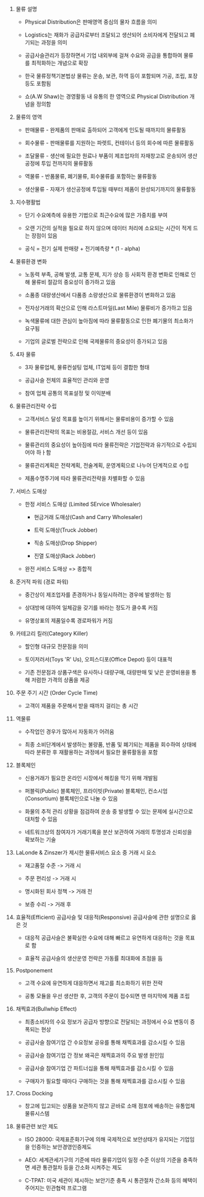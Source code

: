 1. 물류 설명

    - Physical Distribution은 판매영역 중심의 물자 흐름을 의미

    - Logistics는 재화가 공급자로부터 조달되고 생산되어 소비자에게 전달되고 폐기되는 과정을 의미

    - 공급사슬관리가 등장하면서 기업 내외부에 걸쳐 수요와 공급을 통합하여 물류를 최적화하는 개념으로 확장

    - 한국 물류정책기본법상 물류는 운송, 보관, 하역 등이 포함되며 가공, 조립, 포장 등도 포함됨

    - 쇼(A.W Shaw)는 경영활동 내 유통의 한 영역으로 Physical Distribution 개념을 정의함


2. 물류의 영역

    - 판매물류 - 완제품의 판매로 출하되어 고객에게 인도될 때까지의 물류활동

    - 회수물류 - 판매물류를 지원하는 파렛트, 컨테이너 등의 회수에 따른 물류활동

    - 조달물류 - 생산에 필요한 원료나 부품이 제조업자의 자재창고로 운송되어 생산공정에 투입 전까지의 물류활동

    - 역물류 - 반품물류, 폐기물류, 회수물류를 포함하는 물류활동

    - 생산물류 - 자재가 생산공정에 투입될 때부터 제품이 완성되기까지의 물류활동

3. 지수평활법

    - 단기 수요예측에 유용한 기법으로 최근수요에 많은 가중치를 부여

    - 오랜 기간의 실적을 필요로 하지 않으며 데이터 처리에 소요되는 시간이 적게 드는 장점이 있음

    - 공식 = 전기 실제 판매량 + 전기예측량 * (1 - alpha)


4. 물류환경 변화

    - 노동력 부족, 공해 발생, 교통 문제, 지가 상승 등 사회적 환경 변화로 인해로 인해 물류비 절감의 중요성이 증가하고 있음

    - 소품종 대량생산에서 다품종 소량생산으로 물류환경이 변화하고 있음

    - 전자상거래의 확산으로 인해 라스트마일(Last Mile) 물류비가 증가하고 있음

    - 녹색물류에 대한 관심이 높아짐에 따라 물류활동으로 인한 폐기물의 최소화가 요구됨

    - 기업의 글로벌 전략으로 인해 국제물류의 중요성이 증가되고 있음

5. 4자 물류
    
    - 3자 물류업체, 물류컨설팅 업체, IT업체 등이 결합한 형태
    
    - 공급사슬 전체의 효율적인 관리와 운영

    - 참여 업체 공통의 목표설정 및 이익분배

6. 물류관리전략 수립 

    - 고객서비스 달성 목표를 높이기 위해서는 물류비용이 증가할 수 있음

    - 물류관리전략의 목표는 비용절감, 서비스 개선 등이 있음

    - 물류관리의 중요성이 높아짐에 따라 물류전략은 기업전략과 유기적으로 수립되어야 하ㅏ함

    - 물류관리계획은 전략계획, 전술계획, 운영계획으로 나누어 단계적으로 수립

    - 제품수명주기에 따라 물류관리전략을 차별화할 수 있음

7. 서비스 도매상

    - 한정 서비스 도매상 (Limited SErvice Wholesaler)

        - 현금거래 도매상(Cash and Carry Wholesaler)

        - 트럭 도매상(Truck Jobber)

        - 직송 도매상(Drop Shipper)

        - 진열 도매상(Rack Jobber)

    - 완전 서비스 도매상 => 종합적 

8. 준거적 파워 (경로 파워)

    - 중간상이 제조업자를 존경하거나 동일시하려는 경우에 발생하는 힘

    - 상대방에 대하여 일체감을 갖기를 바라는 정도가 클수록 커짐

    - 유명상표의 제품일수록 경로파워가 커짐


9. 카테고리 킬러(Category Killer)

    - 할인형 대규모 전문점을 의미

    - 토이저러서(Toys 'R' Us), 오피스디포(Office Depot) 등이 대표적

    - 기존 전문점과 상품구색은 유사하나 대량구매, 대량판매 및 낮은 운영비용을 통해 저렴한 가격의 상품을 제공

10. 주문 주기 시간 (Order Cycle Time)

    - 고객이 제품을 주문해서 받을 때까지 걸리는 총 시간

11. 역물류

    - 수작업인 경우가 많아서 자동화가 어려움

    - 최종 소비단계에서 발생하는 불량품, 반품 및 폐기되는 제품을 회수하여 상태에 따라 분류한 후 재활용하는 과정에서 필요한 물류활동을 포함


12. 블록체인

    - 신용거래가 필요한 온라인 시장에서 해킹을 막기 위해 개발됨

    - 퍼블릭(Public) 블록체인, 프라이빗(Private) 블록체인, 컨소시엄(Consortium) 블록체인으로 나눌 수 있음

    - 화물의 추적 관리 상황을 점검하여 운송 중 발생할 수 있는 문제에 실시간으로 대처할 수 있음

    - 네트워크상의 참여자가 거래기록을 분산 보관하여 거래의 투명성과 신뢰성을 확보하는 기술
    
13. LaLonde & Zinszer가 제시한 물류서비스 요소 중 거래 시 요소

    - 재고품절 수준 -> 거래 시

    - 주문 편리성 -> 거래 시  

    - 명시화된 회사 정책 -> 거래 전 
    
    - 보증 수리 -> 거래 후 

14. 효율적(Efficient) 공급사슬 및 대응적(Responsive) 공급사슬에 관한 설명으로 옳은 것

    - 대응적 공급사슬은 불확실한 수요에 대해 빠르고 유연하게 대응하는 것을 목표로 함

    - 효율적 공급사슬의 생산운영 전략은 가동률 최대화에 초점을 둠

15. Postponement

    - 고객 수요에 유연하게 대응하면서 재고를 최소화하기 위한 전략

    - 공통 모듈을 우선 생산한 후, 고객의 주문이 접수되면 맨 마지막에 제품 조립

16. 채찍효과(Bullwhip Effect)

    - 최종소비자의 수요 정보가 공급자 방향으로 전달되는 과정에서 수요 변동이 증폭되는 현상

    - 공급사슬 참여기업 간 수요정보 공유를 통해 채찍효과를 감소시킬 수 있음

    - 공급사슬 참여기업 간 정보 왜곡은 채찍효과의 주요 발생 원인임

    - 공급사슬 참여기업 간 파트너십을 통해 채찍효과를 감소시킬 수 있음

    - 구매자가 필요할 때마다 구매하는 것을 통해 채찍효과를 감소시킬 수 있음

17. Cross Docking

    - 창고에 입고되는 상품을 보관하지 않고 곧바로 소매 점포에 배송하는 유통업체 물류시스템

18. 물류관련 보안 제도

    - ISO 28000: 국제표준화기구에 의해 국제적으로 보안상태가 유지되는 기업임을 인증하는 보안경영인증제도

    - AEO: 세계관세기구의 기준에 따라 물류기업이 일정 수준 이상의 기준을 충족하면 세관 통관절차 등을 간소화 시켜주는 제도

    - C-TPAT: 미국 세관이 제시하는 보안기준 충족 시 통관절차 간소화 등의 혜택이 주어지는 민관협력 프로그램
